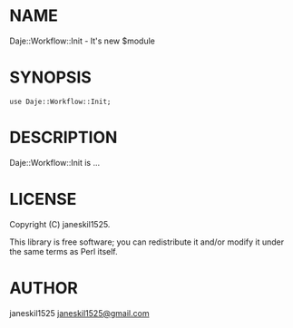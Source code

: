 
# NAME

Daje::Workflow::Init - It's new $module

# SYNOPSIS

    use Daje::Workflow::Init;

# DESCRIPTION

Daje::Workflow::Init is ...

# LICENSE

Copyright (C) janeskil1525.

This library is free software; you can redistribute it and/or modify
it under the same terms as Perl itself.

# AUTHOR

janeskil1525 <janeskil1525@gmail.com>
